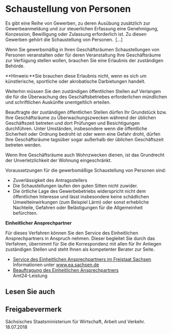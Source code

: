 # Schaustellung von Personen

Es gibt eine Reihe von Gewerben, zu deren Ausübung zusätzlich zur Gewerbeanmeldung und zur steuerlichen Erfassung eine Genehmigung, Konzession, Bewilligung oder Zulassung erforderlich ist. Zu diesen Gewerben gehört die Schaustellung von Personen. [...]

Wenn Sie gewerbsmäßig in Ihren Geschäftsräumen Schaustellungen von Personen veranstalten oder für deren Veranstaltung Ihre Geschäftsräume zur Verfügung stellen wollen, brauchen Sie eine Erlaubnis der zuständigen Behörde.

**Hinweis:**Sie brauchen diese Erlaubnis nicht, wenn es sich um künstlerische, sportliche oder akrobatische Darbietungen handelt.

Weiterhin müssen Sie den zuständigen öffentlichen Stellen auf Verlangen die für die Überwachung des Geschäftsbetriebes erforderlichen mündlichen und schriftlichen Auskünfte unentgeltlich erteilen.

Beauftragte der zuständigen öffentlichen Stellen dürfen Ihr Grundstück bzw. Ihre Geschäftsräume zu Überwachungszwecken während der üblichen Geschäftszeit betreten und dort Prüfungen und Besichtigungen durchführen. Unter Umständen, insbesondere wenn die öffentliche Sicherheit oder Ordnung bedroht ist oder wenn eine Gefahr droht, dürfen Ihre Geschäftsräume tagsüber sogar außerhalb der üblichen Geschäftszeit betreten werden.

Wenn Ihre Geschäftsräume auch Wohnzwecken dienen, ist das Grundrecht der Unverletzlichkeit der Wohnung eingeschränkt.

Voraussetzungen für die gewerbsmäßige Schaustellung von Personen sind:

* Zuverlässigkeit des Antragsstellers
* Die Schaustellungen laufen den guten Sitten nicht zuwider.
* Die örtliche Lage des Gewerbebetriebs widerspricht nicht dem öffentlichen Interesse und lässt insbesondere keine schädlichen Umwelteinwirkungen (zum Beispiel Lärm) oder sonst erhebliche Nachteile, Gefahren oder Belästigungen für die Allgemeinheit befürchten.

**Einheitlicher Ansprechpartner**

Für dieses Verfahren können Sie den Service des Einheitlichen Ansprechpartners in Anspruch nehmen. Dieser begleitet Sie durch das Verfahren, übernimmt für Sie die Korrespondenz mit allen für Ihr Anliegen zuständigen Stellen und steht Ihnen als kompetenter Berater zur Seite.

* [Service des Einheitlichen Ansprechpartners im Freistaat Sachsen](https://amt24.sachsen.de/web/guest/lebenslage/-/sbw/x-5000182-lebenslage-0 "Einheitlicher Ansprechpartner in Sachsen (Landesdirektion Leipzig)")  
   Informationen unter www.ea.sachsen.de
* [Beauftragung des Einheitlichen Ansprechpartners](https://amt24dev.sachsen.de/zufi/leistungen/6000788)  
   Amt24-Leistung

## Lesen Sie auch

## Freigabevermerk

Sächsisches Staatsministerium für Wirtschaft, Arbeit und Verkehr. 18.07.2018
